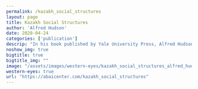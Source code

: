 ```yaml
---
permalink: /kazakh_social_structures
layout: page
title: Kazakh Social Structures
author: 'Alfred Hudson'
date: 2020-04-24
categories: ['publication']
descrip: "In his book published by Yale University Press, Alfred Hudson explains the nature of certain features of Kazakh social structure based on information gathered during field work among the Kazakhs in 1938."
noshow_img: true
bigtitle: true
bigtitle_img: ""
image: "/assets/images/western-eyes/kazakh_social_structures_alfred_hudson.png"
western-eyes: true
url: "https://abaicenter.com/kazakh_social_structures"
---
```

  
<div class="container">
  <object data="https://drive.google.com/file/d/1acmppEu5j2fZbjGb3MUSbqVZ84fGjosc/preview" type="application/pdf" class="western-eyes-pdf" >
    <embed src="https://drive.google.com/file/d/1acmppEu5j2fZbjGb3MUSbqVZ84fGjosc/preview"
    type="application/pdf" class="western-eyes-pdf embed-responsive embed-responsive-1by1" />
  </object>
</div>
